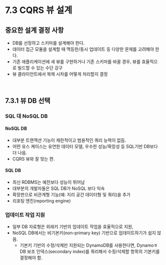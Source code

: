 # 7.3 CQRS 뷰 설계

## 중요한 설계 결정 사항

-   DB를 선정하고 스키마를 설계해야 한다.
-   데이터 접근 모듈을 설계할 때 멱등한/동시 업데이트 등 다양한 문제를 고려해야 한다.
-   기존 애플리케이션에 새 뷰를 구현하거나 기존 스키마를 바꿀 경우, 뷰를 효율적으로 빌드할 수 있는 수단 강구
-   뷰 클라이언트에서 복제 시차를 어떻게 처리할지 결정

<br />

## 7.3.1 뷰 DB 선택

### SQL 대 NoSQL DB

#### NoSQL DB

-   대부분 트랜잭션 기능이 제한적이고 범용적인 쿼리 능력이 없듬.
-   어떤 유스 케이스는 유연한 데이터 모델, 우수한 성능/확장성 등 SQL기반 DB보다 더 나음.
-   CQRS 뷰와 잘 맞는 편.

#### SQL DB

-   최신 RDBMS는 예전보다 성능이 뛰어남
-   대부분의 개발자들은 SQL DB가 NoSQL 보다 익숙
-   확장판으로 비관계형 기능(예: 지리 공간 데이터형 및 쿼리)을 추가
-   리포팅 엔진(reporting engine)

### 업데이트 작업 지원

-   일부 DB 자료형은 외래키 기반의 업데이트 작업을 효율적으로 지원,
-   NoSQL DB에서는 비기본키(non-primary key) 기반으로 업데이트하기가 쉽지 않음.
    -   기본키 기반의 수정/삭제만 지원되는 DynamoDB를 사용한다면, DynamoㅎDB 보조 인덱스(secondary index)를 쿼리해서 수정/삭제할 항목의 기본키를 결정해야 함.

<br />
